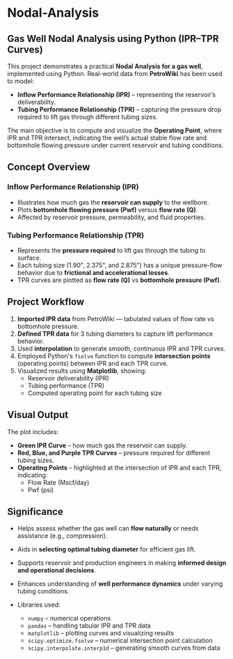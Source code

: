 # Nodal-Analysis
## Gas Well Nodal Analysis using Python (IPR–TPR Curves)

This project demonstrates a practical **Nodal Analysis for a gas well**, implemented using Python. Real-world data from **PetroWiki** has been used to model:

- **Inflow Performance Relationship (IPR)** – representing the reservoir’s deliverability.
- **Tubing Performance Relationship (TPR)** – capturing the pressure drop required to lift gas through different tubing sizes.

The main objective is to compute and visualize the **Operating Point**, where IPR and TPR intersect, indicating the well’s actual stable flow rate and bottomhole flowing pressure under current reservoir and tubing conditions.


## Concept Overview

###  Inflow Performance Relationship (IPR)
- Illustrates how much gas the **reservoir can supply** to the wellbore.
- Plots **bottomhole flowing pressure (Pwf)** versus **flow rate (Q)**.
- Affected by reservoir pressure, permeability, and fluid properties.

###  Tubing Performance Relationship (TPR)
- Represents the **pressure required** to lift gas through the tubing to surface.
- Each tubing size (1.90", 2.375", and 2.875") has a unique pressure-flow behavior due to **frictional and accelerational losses**.
- TPR curves are plotted as **flow rate (Q)** vs **bottomhole pressure (Pwf)**.


##  Project Workflow

1. **Imported IPR data** from PetroWiki — tabulated values of flow rate vs bottomhole pressure.
2. **Defined TPR data** for 3 tubing diameters to capture lift performance behavior.
3. Used **interpolation** to generate smooth, continuous IPR and TPR curves.
4. Employed Python's `fsolve` function to compute **intersection points** (operating points) between IPR and each TPR curve.
5. Visualized results using **Matplotlib**, showing:
   - Reservoir deliverability (IPR)
   - Tubing performance (TPR)
   - Computed operating point for each tubing size



## Visual Output

The plot includes:
- **Green IPR Curve** – how much gas the reservoir can supply.
- **Red, Blue, and Purple TPR Curves** – pressure required for different tubing sizes.
- **Operating Points** – highlighted at the intersection of IPR and each TPR, indicating:
  - Flow Rate (Mscf/day)
  - Pwf (psi)


## Significance

- Helps assess whether the gas well can **flow naturally** or needs assistance (e.g., compression).
- Aids in **selecting optimal tubing diameter** for efficient gas lift.
- Supports reservoir and production engineers in making **informed design and operational decisions**.
- Enhances understanding of **well performance dynamics** under varying tubing conditions.

- Libraries used:
  - `numpy` – numerical operations
  - `pandas` – handling tabular IPR and TPR data
  - `matplotlib` – plotting curves and visualizing results
  - `scipy.optimize.fsolve` – numerical intersection point calculation
  - `scipy.interpolate.interp1d` – generating smooth curves from data




